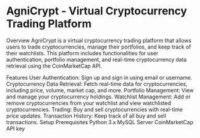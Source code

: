 # AgniCrypt - Virtual Cryptocurrency Trading Platform
Overview
AgniCrypt is a virtual cryptocurrency trading platform that allows users to trade cryptocurrencies, manage their portfolios, and keep track of their watchlists. This platform includes functionalities for user authentication, portfolio management, and real-time cryptocurrency data retrieval using the CoinMarketCap API.

Features
User Authentication: Sign up and sign in using email or username.
Cryptocurrency Data Retrieval: Fetch real-time data for cryptocurrencies, including price, volume, market cap, and more.
Portfolio Management: View and manage your cryptocurrency holdings.
Watchlist Management: Add or remove cryptocurrencies from your watchlist and view watchlisted cryptocurrencies.
Trading: Buy and sell cryptocurrencies with real-time price updates.
Transaction History: Keep track of all buy and sell transactions.
Setup
Prerequisites
Python 3.x
MySQL Server
CoinMarketCap API key
